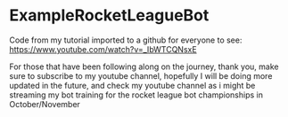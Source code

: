# ExampleRocketLeagueBot
Code from my tutorial imported to a github for everyone to see: https://www.youtube.com/watch?v=_IbWTCQNsxE

For those that have been following along on the journey, thank you, make sure to subscribe to my youtube channel, hopefully I will be doing more updated in the future, and check my youtube channel as i might be streaming my bot training for the rocket league bot championships in October/November

